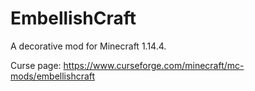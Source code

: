 # EmbellishCraft

A decorative mod for Minecraft 1.14.4.

Curse page: https://www.curseforge.com/minecraft/mc-mods/embellishcraft
